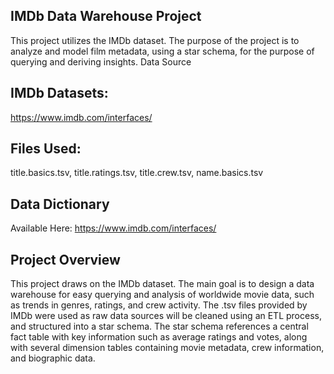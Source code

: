 ## IMDb Data Warehouse Project
This project utilizes the IMDb dataset. The purpose of the project is to analyze and model film metadata, using a star schema, for the purpose of querying and deriving insights.
Data Source
## IMDb Datasets: 
https://www.imdb.com/interfaces/
## Files Used: 
title.basics.tsv, title.ratings.tsv, title.crew.tsv, name.basics.tsv
## Data Dictionary 
Available Here: https://www.imdb.com/interfaces/
## Project Overview
This project draws on the IMDb dataset. The main goal is to design a data warehouse for easy querying and analysis of worldwide movie data, such as trends in genres, ratings, and crew activity.
The .tsv files provided by IMDb were used as raw data sources will be cleaned using an ETL process, and structured into a star schema. The star schema references a central fact table with key information such as average ratings and votes, along with several dimension tables containing movie metadata, crew information, and biographic data.

